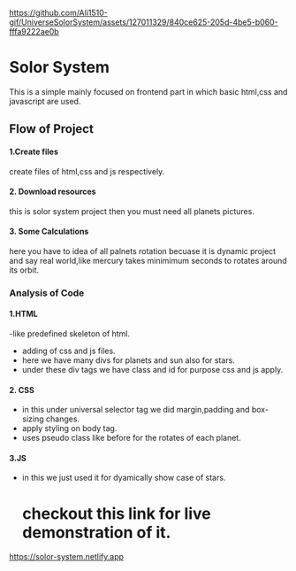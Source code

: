 

https://github.com/Ali1510-gif/UniverseSolorSystem/assets/127011329/840ce625-205d-4be5-b060-fffa9222ae0b

# Solor System
This is a simple mainly focused on frontend part in which basic html,css and javascript are used.

## Flow of Project

#### 1.Create files
create files of html,css and js respectively.

#### 2. Download resources
this is solor system project then you must need all planets pictures.


#### 3. Some Calculations
here you have to idea of all palnets rotation becuase it is dynamic project and say real world,like mercury takes minimimum seconds to rotates around its orbit. 

### Analysis of Code

#### 1.HTML
-like predefined skeleton of html.
- adding of css and js files.
- here we have many divs for planets and sun also for stars.
- under these div tags we have class and id for purpose css and js apply.

#### 2. CSS
- in this under universal selector tag we did margin,padding and box-sizing changes.
- apply styling on body tag.
- uses pseudo class like before for the rotates of each planet.

#### 3.JS
- in this we just used it for dyamically show case of stars.

  # checkout this link for live demonstration of it.
  
https://solor-system.netlify.app
 





